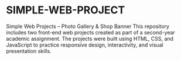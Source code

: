 # SIMPLE-WEB-PROJECT
Simple Web Projects – Photo Gallery &amp; Shop Banner This repository includes two front-end web projects created as part of a second-year academic assignment. The projects were built using HTML, CSS, and JavaScript to practice responsive design, interactivity, and visual presentation skills.
